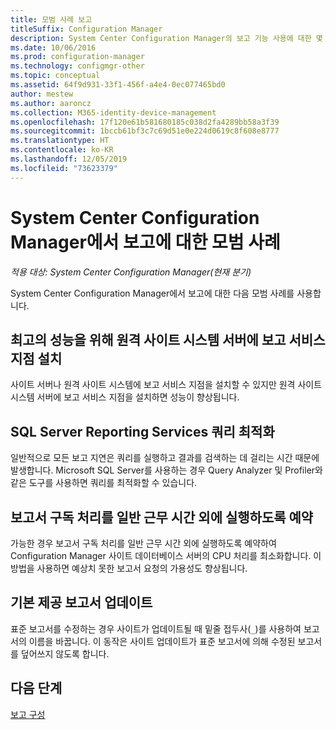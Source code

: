 ```yaml
---
title: 모범 사례 보고
titleSuffix: Configuration Manager
description: System Center Configuration Manager의 보고 기능 사용에 대한 몇 가지 유용한 팁을 참조하세요.
ms.date: 10/06/2016
ms.prod: configuration-manager
ms.technology: configmgr-other
ms.topic: conceptual
ms.assetid: 64f9d931-33f1-456f-a4e4-0ec077465bd0
author: mestew
ms.author: aaroncz
ms.collection: M365-identity-device-management
ms.openlocfilehash: 17f120e61b581680185c038d2fa4289bb58a3f39
ms.sourcegitcommit: 1bccb61bf3c7c69d51e0e224d0619c8f608e8777
ms.translationtype: HT
ms.contentlocale: ko-KR
ms.lasthandoff: 12/05/2019
ms.locfileid: "73623379"
---
```

# <a name="best-practices-for-reporting-in-system-center-configuration-manager"></a>System Center Configuration Manager에서 보고에 대한 모범 사례

*적용 대상: System Center Configuration Manager(현재 분기)*

System Center Configuration Manager에서 보고에 대한 다음 모범 사례를 사용합니다.  

## <a name="for-best-performance-install-the-reporting-services-point-on-a-remote-site-system-server"></a>최고의 성능을 위해 원격 사이트 시스템 서버에 보고 서비스 지점 설치  
사이트 서버나 원격 사이트 시스템에 보고 서비스 지점을 설치할 수 있지만 원격 사이트 시스템 서버에 보고 서비스 지점을 설치하면 성능이 향상됩니다.  

## <a name="optimize-sql-server-reporting-services-queries"></a>SQL Server Reporting Services 쿼리 최적화  
일반적으로 모든 보고 지연은 쿼리를 실행하고 결과를 검색하는 데 걸리는 시간 때문에 발생합니다. Microsoft SQL Server를 사용하는 경우 Query Analyzer 및 Profiler와 같은 도구를 사용하면 쿼리를 최적화할 수 있습니다.  

## <a name="schedule-report-subscription-processing-to-run-outside-standard-office-hours"></a>보고서 구독 처리를 일반 근무 시간 외에 실행하도록 예약  
가능한 경우 보고서 구독 처리를 일반 근무 시간 외에 실행하도록 예약하여 Configuration Manager 사이트 데이터베이스 서버의 CPU 처리를 최소화합니다. 이 방법을 사용하면 예상치 못한 보고서 요청의 가용성도 향상됩니다.  

## <a name="updating-built-in-reports"></a>기본 제공 보고서 업데이트
표준 보고서를 수정하는 경우 사이트가 업데이트될 때 밑줄 접두사(`_`)를 사용하여 보고서의 이름을 바꿉니다. 이 동작은 사이트 업데이트가 표준 보고서에 의해 수정된 보고서를 덮어쓰지 않도록 합니다.

## <a name="next-steps"></a>다음 단계
[보고 구성](configuring-reporting.md)
